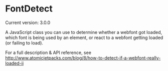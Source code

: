 FontDetect
==========

Current version: 3.0.0

A JavaScript class you can use to determine whether a webfont got loaded, which font is being used by an element, or react to a webfont getting loaded (or failing to load).

For a full description & API reference, see http://www.atomicjetpacks.com/blog/8/how-to-detect-if-a-webfont-really-loaded-ii
